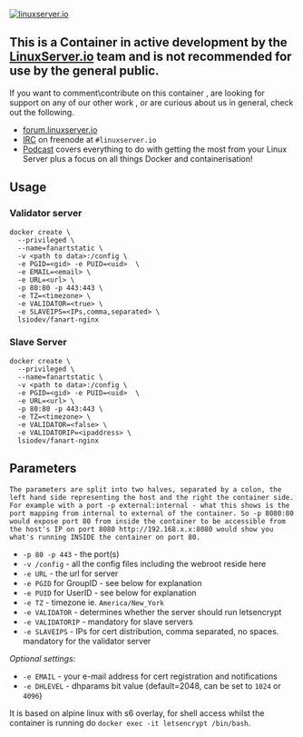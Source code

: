 [linuxserverurl]: https://linuxserver.io
[forumurl]: https://forum.linuxserver.io
[ircurl]: https://www.linuxserver.io/irc/
[podcasturl]: https://www.linuxserver.io/podcast/

[![linuxserver.io](https://raw.githubusercontent.com/linuxserver/docker-templates/master/linuxserver.io/img/linuxserver_medium.png)][linuxserverurl]

## This is a Container in active development by the [LinuxServer.io][linuxserverurl] team and is not recommended for use by the general public.

If you want to comment\contribute on this container , are looking for support on any of our other work , or are curious about us in general, check out the following.

* [forum.linuxserver.io][forumurl]
* [IRC][ircurl] on freenode at `#linuxserver.io`
* [Podcast][podcasturl] covers everything to do with getting the most from your Linux Server plus a focus on all things Docker and containerisation!

## Usage

### Validator server
```
docker create \
  --privileged \
  --name=fanartstatic \
  -v <path to data>:/config \
  -e PGID=<gid> -e PUID=<uid>  \
  -e EMAIL=<email> \
  -e URL=<url> \
  -p 80:80 -p 443:443 \
  -e TZ=<timezone> \
  -e VALIDATOR=<true> \
  -e SLAVEIPS=<IPs,comma,separated> \
  lsiodev/fanart-nginx
```

### Slave Server
```
docker create \
  --privileged \
  --name=fanartstatic \
  -v <path to data>:/config \
  -e PGID=<gid> -e PUID=<uid>  \
  -e URL=<url> \
  -p 80:80 -p 443:443 \
  -e TZ=<timezone> \
  -e VALIDATOR=<false> \
  -e VALIDATORIP=<ipaddress> \
  lsiodev/fanart-nginx
```

## Parameters

`The parameters are split into two halves, separated by a colon, the left hand side representing the host and the right the container side. 
For example with a port -p external:internal - what this shows is the port mapping from internal to external of the container.
So -p 8080:80 would expose port 80 from inside the container to be accessible from the host's IP on port 8080
http://192.168.x.x:8080 would show you what's running INSIDE the container on port 80.`


* `-p 80 -p 443` - the port(s)
* `-v /config` - all the config files including the webroot reside here
* `-e URL` - the url for server
* `-e PGID` for GroupID - see below for explanation
* `-e PUID` for UserID - see below for explanation
* `-e TZ` - timezone ie. `America/New_York`  
* `-e VALIDATOR` - determines whether the server should run letsencrypt
* `-e VALIDATORIP` - mandatory for slave servers
* `-e SLAVEIPS` - IPs for cert distribution, comma separated, no spaces. mandatory for the validator server
  
_Optional settings:_
* `-e EMAIL` - your e-mail address for cert registration and notifications
* `-e DHLEVEL` - dhparams bit value (default=2048, can be set to `1024` or `4096`)


It is based on alpine linux with s6 overlay, for shell access whilst the container is running do `docker exec -it letsencrypt /bin/bash`.
